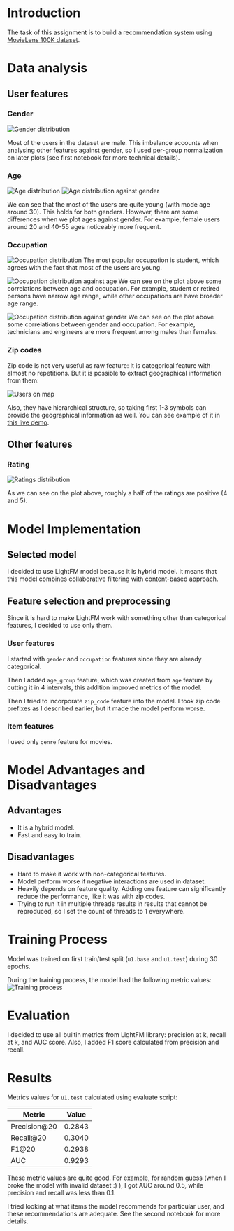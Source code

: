 # Introduction

The task of this assignment is to build a recommendation system
using [MovieLens 100K dataset](https://grouplens.org/datasets/movielens/100k/).

# Data analysis

## User features

### Gender

![Gender distribution](figures/users_gender.png)

Most of the users in the dataset are male. This imbalance accounts when analysing other features
against gender, so I used per-group normalization on later plots (see first notebook for more
technical details).

### Age

![Age distribution](figures/users_age.png)
![Age distribution against gender](figures/users_age_against_gender.png)

We can see that the most of the users are quite young (with mode age around 30). This holds for both
genders. However, there are some differences when we plot ages against gender. For example, female
users around 20 and 40-55 ages noticeably more frequent.

### Occupation

![Occupation distribution](figures/users_occupation.png)
The most popular occupation is student, which agrees with the fact that most of the users are young.

![Occupation distribution against age](figures/users_occupation_against_age.png)
We can see on the plot above some correlations between age and occupation. For example, student or
retired persons have narrow age range, while other occupations are have broader age range.

![Occupation distribution against gender](figures/users_occupation_against_gender.png)
We can see on the plot above some correlations between gender and occupation. For example,
technicians and engineers are more frequent among males than females.

### Zip codes

Zip code is not very useful as raw feature: it is categorical feature with almost no repetitions.
But it is
possible to extract geographical information from them:

![Users on map](figures/users_on_map.png)

Also, they have hierarchical structure, so taking first 1-3 symbols can provide the geographical
information as well. You can see example of it in [this live demo](https://benfry.com/zipdecode/).

## Other features

### Rating

![Ratings distribution](figures/ratings.png)

As we can see on the plot above, roughly a half of the ratings are positive (4 and 5).

# Model Implementation

## Selected model

I decided to use LightFM model because it is hybrid model. It means that this model combines
collaborative filtering with content-based approach.

## Feature selection and preprocessing

Since it is hard to make LightFM work with something other than categorical features, I decided to
use only them.

### User features

I started with `gender` and `occupation` features since they are already categorical.

Then I added `age_group` feature, which was created from `age` feature by cutting it in 4
intervals, this addition improved metrics of the model.

Then I tried to incorporate `zip_code` feature into the model. I took zip code prefixes as I
described earlier, but it made the model perform worse.

### Item features

I used only `genre` feature for movies.

# Model Advantages and Disadvantages

## Advantages

- It is a hybrid model.
- Fast and easy to train.

## Disadvantages

- Hard to make it work with non-categorical features.
- Model perform worse if negative interactions are used in dataset.
- Heavily depends on feature quality. Adding one feature can significantly reduce the performance,
  like it was with zip codes.
- Trying to run it in multiple threads results in results that cannot be reproduced, so I set the
  count of threads to 1 everywhere.

# Training Process

Model was trained on first train/test split (`u1.base` and `u1.test`) during 30 epochs.

During the training process, the model had the following metric values:
![Training process](figures/metrics.png)

# Evaluation

I decided to use all builtin metrics from LightFM library: precision at k, recall at k, and AUC
score.
Also, I added F1 score calculated from precision and recall.

# Results

Metrics values for `u1.test` calculated using evaluate script:

| Metric       | Value  |
|--------------|--------|
| Precision@20 | 0.2843 |
| Recall@20    | 0.3040 |
| F1@20        | 0.2938 |
| AUC          | 0.9293 |

These metric values are quite good. For example, for random guess (when I broke the model with
invalid dataset :) ), I got AUC around 0.5, while precision and recall was less than 0.1.

I tried looking at what items the model recommends for particular user,
and these recommendations are adequate. See the second notebook for more details.
